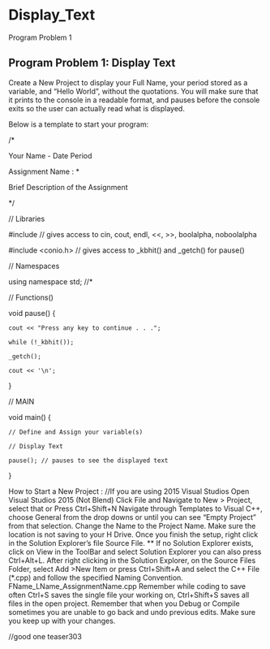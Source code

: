 # Display_Text
Program Problem 1


## Program Problem 1: Display Text

Create a New Project to display your Full Name, your period stored as a variable, and 
“Hello World”, without the quotations. You will make sure that it prints to the console 
in a readable format, and pauses before the console exits so the user can actually read 
what is displayed. 

Below is a template to start your program:

/*

Your Name - Date Period 

Assignment Name : *

Brief Description of the Assignment

*/

// Libraries

#include <iostream> // gives access to cin, cout, endl, <<, >>, boolalpha, noboolalpha
	
#include <conio.h> // gives access to _kbhit() and _getch() for pause()

// Namespaces

using namespace std; //*

// Functions() 

void pause() {

	cout << "Press any key to continue . . .";
	
	while (!_kbhit());
	
	_getch();
	
	cout << '\n';	
	
}

// MAIN

void main() { 

	// Define and Assign your variable(s)
	
	// Display Text
	
	pause(); // pauses to see the displayed text
	
} 

How to Start a New Project : 
//If you are using 2015 Visual Studios
Open Visual Studios 2015 (Not Blend)                                                                                                               Click File and Navigate to New > Project,  select that or Press Ctrl+Shift+N
Navigate through Templates to Visual C++, choose General from the drop downs
or until you can see “Empty Project” from that selection.
Change the Name to the Project Name.  Make sure the location is not saving 
to your H Drive. 
Once you finish the setup, right click in the Solution Explorer’s file 
Source File. ** If no Solution Explorer exists, click on View in the ToolBar 
and select Solution Explorer you can also press Ctrl+Alt+L.
After right clicking in the Solution Explorer, on the Source Files Folder, 
select Add >New Item or press Ctrl+Shift+A and select the 
C++ File (*.cpp) and follow the specified Naming Convention. 
FName_LName_AssignmentName.cpp Remember while coding to save often 
Ctrl+S saves the single file your working on, Ctrl+Shift+S saves all 
files in the open project. Remember that when you Debug or Compile 
sometimes you are unable to go back and undo previous edits. Make sure 
you keep up with your changes. 

//good one teaser303
